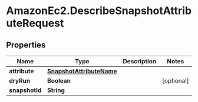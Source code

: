# AmazonEc2.DescribeSnapshotAttributeRequest

## Properties

Name | Type | Description | Notes
------------ | ------------- | ------------- | -------------
**attribute** | [**SnapshotAttributeName**](SnapshotAttributeName.md) |  | 
**dryRun** | **Boolean** |  | [optional] 
**snapshotId** | **String** |  | 


